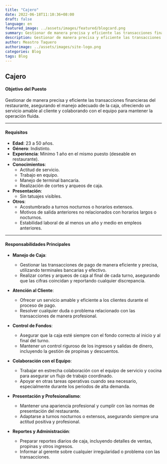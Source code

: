 ```yaml
---
title: "Cajero"
date: 2022-06-18T11:10:36+08:00
draft: false
language: en
featured_image: ../assets/images/featured/blogcard.png
summary: Gestionar de manera precisa y eficiente las transacciones financieras del restaurante, asegurando el manejo adecuado de la caja, ofreciendo un servicio amable al cliente y colaborando con el equipo para mantener la operación fluida.
description: Gestionar de manera precisa y eficiente las transacciones financieras del restaurante, asegurando el manejo adecuado de la caja, ofreciendo un servicio amable al cliente y colaborando con el equipo para mantener la operación fluida.
author: Meastro Taquero
authorimage: ../assets/images/site-logo.png
categories: Blog
tags: Blog
---
```

## Cajero

#### **Objetivo del Puesto**
Gestionar de manera precisa y eficiente las transacciones financieras del restaurante, asegurando el manejo adecuado de la caja, ofreciendo un servicio amable al cliente y colaborando con el equipo para mantener la operación fluida.

---

#### **Requisitos**

- **Edad**: 23 a 50 años.
- **Género**: Indistinto.
- **Experiencia**: Mínimo 1 año en el mismo puesto (deseable en restaurante).
- **Conocimientos**:
  - Actitud de servicio.
  - Trabajo en equipo.
  - Manejo de terminal bancaria.
  - Realización de cortes y arqueos de caja.
- **Presentación**:
  - Sin tatuajes visibles.
- **Otros**:
  - Acostumbrado a turnos nocturnos o horarios extensos.
  - Motivos de salida anteriores no relacionados con horarios largos o nocturnos.
  - Estabilidad laboral de al menos un año y medio en empleos anteriores.

---

#### **Responsabilidades Principales**

- **Manejo de Caja**:
  - Gestionar las transacciones de pago de manera eficiente y precisa, utilizando terminales bancarias y efectivo.
  - Realizar cortes y arqueos de caja al final de cada turno, asegurando que las cifras coincidan y reportando cualquier discrepancia.

- **Atención al Cliente**:
  - Ofrecer un servicio amable y eficiente a los clientes durante el proceso de pago.
  - Resolver cualquier duda o problema relacionado con las transacciones de manera profesional.

- **Control de Fondos**:
  - Asegurar que la caja esté siempre con el fondo correcto al inicio y al final del turno.
  - Mantener un control riguroso de los ingresos y salidas de dinero, incluyendo la gestión de propinas y descuentos.

- **Colaboración con el Equipo**:
  - Trabajar en estrecha colaboración con el equipo de servicio y cocina para asegurar un flujo de trabajo coordinado.
  - Apoyar en otras tareas operativas cuando sea necesario, especialmente durante los periodos de alta demanda.

- **Presentación y Profesionalismo**:
  - Mantener una apariencia profesional y cumplir con las normas de presentación del restaurante.
  - Adaptarse a turnos nocturnos o extensos, asegurando siempre una actitud positiva y profesional.

- **Reportes y Administración**:
  - Preparar reportes diarios de caja, incluyendo detalles de ventas, propinas y otros ingresos.
  - Informar al gerente sobre cualquier irregularidad o problema con las transacciones.
